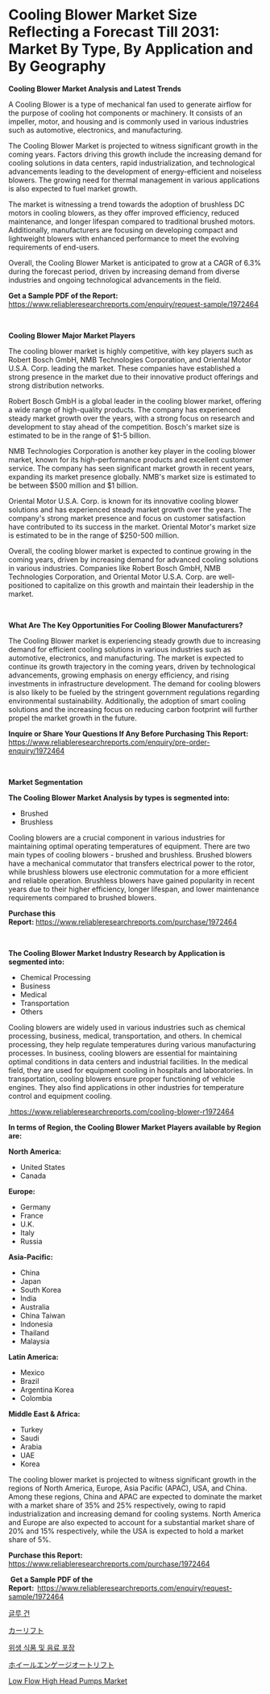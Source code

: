 <p><h1>Cooling Blower Market Size Reflecting a Forecast Till 2031: Market By Type, By Application and By Geography</h1></p><p><strong>Cooling Blower Market Analysis and Latest Trends</strong></p>
<p><p>A Cooling Blower is a type of mechanical fan used to generate airflow for the purpose of cooling hot components or machinery. It consists of an impeller, motor, and housing and is commonly used in various industries such as automotive, electronics, and manufacturing.</p><p>The Cooling Blower Market is projected to witness significant growth in the coming years. Factors driving this growth include the increasing demand for cooling solutions in data centers, rapid industrialization, and technological advancements leading to the development of energy-efficient and noiseless blowers. The growing need for thermal management in various applications is also expected to fuel market growth.</p><p>The market is witnessing a trend towards the adoption of brushless DC motors in cooling blowers, as they offer improved efficiency, reduced maintenance, and longer lifespan compared to traditional brushed motors. Additionally, manufacturers are focusing on developing compact and lightweight blowers with enhanced performance to meet the evolving requirements of end-users.</p><p>Overall, the Cooling Blower Market is anticipated to grow at a CAGR of 6.3% during the forecast period, driven by increasing demand from diverse industries and ongoing technological advancements in the field.</p></p>
<p><strong>Get a Sample PDF of the Report:&nbsp;</strong> <a href="https://www.reliableresearchreports.com/enquiry/request-sample/1972464">https://www.reliableresearchreports.com/enquiry/request-sample/1972464</a></p>
<p>&nbsp;</p>
<p><strong>Cooling Blower Major Market Players</strong></p>
<p><p>The cooling blower market is highly competitive, with key players such as Robert Bosch GmbH, NMB Technologies Corporation, and Oriental Motor U.S.A. Corp. leading the market. These companies have established a strong presence in the market due to their innovative product offerings and strong distribution networks.</p><p>Robert Bosch GmbH is a global leader in the cooling blower market, offering a wide range of high-quality products. The company has experienced steady market growth over the years, with a strong focus on research and development to stay ahead of the competition. Bosch's market size is estimated to be in the range of $1-5 billion.</p><p>NMB Technologies Corporation is another key player in the cooling blower market, known for its high-performance products and excellent customer service. The company has seen significant market growth in recent years, expanding its market presence globally. NMB's market size is estimated to be between $500 million and $1 billion.</p><p>Oriental Motor U.S.A. Corp. is known for its innovative cooling blower solutions and has experienced steady market growth over the years. The company's strong market presence and focus on customer satisfaction have contributed to its success in the market. Oriental Motor's market size is estimated to be in the range of $250-500 million.</p><p>Overall, the cooling blower market is expected to continue growing in the coming years, driven by increasing demand for advanced cooling solutions in various industries. Companies like Robert Bosch GmbH, NMB Technologies Corporation, and Oriental Motor U.S.A. Corp. are well-positioned to capitalize on this growth and maintain their leadership in the market.</p></p>
<p>&nbsp;</p>
<p><strong>What Are The Key Opportunities For Cooling Blower Manufacturers?</strong></p>
<p><p>The Cooling Blower market is experiencing steady growth due to increasing demand for efficient cooling solutions in various industries such as automotive, electronics, and manufacturing. The market is expected to continue its growth trajectory in the coming years, driven by technological advancements, growing emphasis on energy efficiency, and rising investments in infrastructure development. The demand for cooling blowers is also likely to be fueled by the stringent government regulations regarding environmental sustainability. Additionally, the adoption of smart cooling solutions and the increasing focus on reducing carbon footprint will further propel the market growth in the future.</p></p>
<p><strong>Inquire or Share Your Questions If Any Before Purchasing This Report:</strong> <a href="https://www.reliableresearchreports.com/enquiry/pre-order-enquiry/1972464">https://www.reliableresearchreports.com/enquiry/pre-order-enquiry/1972464</a></p>
<p>&nbsp;</p>
<p><strong>Market Segmentation</strong></p>
<p><strong>The Cooling Blower Market Analysis by types is segmented into:</strong></p>
<p><ul><li>Brushed</li><li>Brushless</li></ul></p>
<p><p>Cooling blowers are a crucial component in various industries for maintaining optimal operating temperatures of equipment. There are two main types of cooling blowers - brushed and brushless. Brushed blowers have a mechanical commutator that transfers electrical power to the rotor, while brushless blowers use electronic commutation for a more efficient and reliable operation. Brushless blowers have gained popularity in recent years due to their higher efficiency, longer lifespan, and lower maintenance requirements compared to brushed blowers.</p></p>
<p><strong>Purchase this Report:&nbsp;</strong><a href="https://www.reliableresearchreports.com/purchase/1972464">https://www.reliableresearchreports.com/purchase/1972464</a></p>
<p>&nbsp;</p>
<p><strong>The Cooling Blower Market Industry Research by Application is segmented into:</strong></p>
<p><ul><li>Chemical Processing</li><li>Business</li><li>Medical</li><li>Transportation</li><li>Others</li></ul></p>
<p><p>Cooling blowers are widely used in various industries such as chemical processing, business, medical, transportation, and others. In chemical processing, they help regulate temperatures during various manufacturing processes. In business, cooling blowers are essential for maintaining optimal conditions in data centers and industrial facilities. In the medical field, they are used for equipment cooling in hospitals and laboratories. In transportation, cooling blowers ensure proper functioning of vehicle engines. They also find applications in other industries for temperature control and equipment cooling.</p></p>
<p><a href="https://www.reliableresearchreports.com/cooling-blower-r1972464">&nbsp;https://www.reliableresearchreports.com/cooling-blower-r1972464</a></p>
<p><strong>In terms of Region, the Cooling Blower Market Players available by Region are:</strong></p>
<p>
    <p> <strong> North America: </strong>
        <ul>
            <li>United States</li>
            <li>Canada</li>
        </ul>
        </p> 
    <p> <strong> Europe: </strong>
        <ul>
            <li>Germany</li>
            <li>France</li>
            <li>U.K.</li>
            <li>Italy</li>
            <li>Russia</li>
        </ul>
        </p> 
    <p> <strong> Asia-Pacific: </strong>
        <ul>
            <li>China</li>
            <li>Japan</li>
            <li>South Korea</li>
            <li>India</li>
            <li>Australia</li>
            <li>China Taiwan</li>
            <li>Indonesia</li>
            <li>Thailand</li>
            <li>Malaysia</li>
        </ul>
        </p> 
    <p> <strong> Latin America: </strong>
        <ul>
            <li>Mexico</li>
            <li>Brazil</li>
            <li>Argentina Korea</li>
            <li>Colombia</li>
        </ul>
        </p> 
    <p> <strong> Middle East & Africa: </strong>
        <ul>
            <li>Turkey</li>
            <li>Saudi</li>
            <li>Arabia</li>
            <li>UAE</li>
            <li>Korea</li>
        </ul>
    </p>
    </p>
<p><p>The cooling blower market is projected to witness significant growth in the regions of North America, Europe, Asia Pacific (APAC), USA, and China. Among these regions, China and APAC are expected to dominate the market with a market share of 35% and 25% respectively, owing to rapid industrialization and increasing demand for cooling systems. North America and Europe are also expected to account for a substantial market share of 20% and 15% respectively, while the USA is expected to hold a market share of 5%.</p></p>
<p><strong>Purchase this Report: </strong><a href="https://www.reliableresearchreports.com/purchase/1972464">https://www.reliableresearchreports.com/purchase/1972464</a></p>
<p>&nbsp;<strong>Get a Sample PDF of the Report:&nbsp;&nbsp;</strong><a href="https://www.reliableresearchreports.com/enquiry/request-sample/1972464">https://www.reliableresearchreports.com/enquiry/request-sample/1972464</a></p>
<p><strong></strong></p>
<p><p><a href="https://github.com/royErdmtyan906778/Market-Research-Report-List-2/blob/main/8832610169614.md">글루 건</a></p><p><a href="https://github.com/kegley4963/Market-Research-Report-List-2/blob/main/4214583158113.md">カーリフト</a></p><p><a href="https://github.com/Maeennan456456/Market-Research-Report-List-2/blob/main/9438454169613.md">위생 식품 및 음료 포장</a></p><p><a href="https://github.com/LuzHills1972/Market-Research-Report-List-1/blob/main/6661376158114.md">ホイールエンゲージオートリフト</a></p><p><a href="https://github.com/jodemen/Market-Research-Report-List-3/blob/main/low-flow-high-head-pumps-market.md">Low Flow High Head Pumps Market</a></p></p>